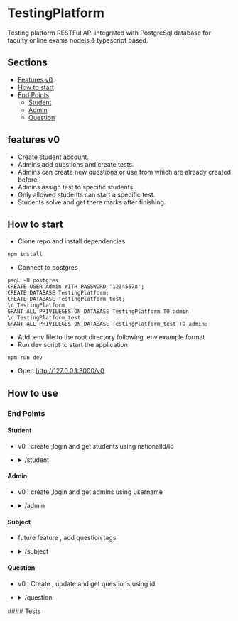 # TestingPlatform
Testing platform RESTFul API integrated with PostgreSql database for faculty online exams nodejs &amp; typescript based.
## Sections
- [Features v0](#features-v0)
- [How to start](#how-to-start)
- [End Points](#end-points)
    * [Student](#Student)
    * [Admin](#Admin)
    * [Question](#question)
## features v0
- Create student account.
- Admins add questions and create tests.
- Admins can create new questions or use from which are already created before.
- Admins assign test to specific students.
- Only allowed students can start a specific test.
- Students solve and get there marks after finishing.
## How to start
- Clone repo and install dependencies
```
npm install
```
- Connect to postgres
```
psqL -U postgres
CREATE USER Admin WITH PASSWORD '12345678';
CREATE DATABASE TestingPlatform;
CREATE DATABASE TestingPlatform_test;
\c TestingPlatform
GRANT ALL PRIVILEGES ON DATABASE TestingPlatform TO admin
\c TestingPlatform_test
GRANT ALL PRIVILEGES ON DATABASE TestingPlatform_test TO admin;
```
- Add .env file to the root directory following .env.example format
- Run dev script to start the application
```
npm run dev
```
- Open http://127.0.0.1:3000/v0
## How to use
### End Points
#### Student
- v0 : create ,login and get students using nationalId/Id
- <details>
    <summary>/student</summary>

    - <details>
        <summary>GET : /</summary>

        * Get all students
        * No body needed
        * Response body
            *  status(200)
                ```json
                [
                    {
                    "id": 1,
                    "name": "Abdelhady",
                    "username": "Hady",
                    "password": "$2b$10$UOXLOi5BTu2ROiP.0RXoHOFieJTOe6f6xmDIU47Yij6VHOvrJ/dT6",
                    "national_id": "01234567891234",
                    "university_id": "2020191071"
                    }
                ]
                ```
        </details>
    - <details>
        <summary>GET : /national</summary>

        * Get user using national ID
        * Request body : JSON
            ```json
            {        
                "national_id":"01234567891234"
            }
            ```
        * Response body 
            * status(200)
                ```json
                {
                    "id": 1,
                    "name": "Abdelhady",
                    "username": "Hady",
                    "national_id": "01234567891234",
                    "university_id": "2020191071"
                }
                ```
        </details>
    - <details>
        <summary>GET : /id</summary>

        * Get user using ID
        * Request body : JSON
            ```json
            {        
                "student_id":5
            }
            ```
        * Response body
            * status(200)
                ```json
                {
                    "id": 1,
                    "name": "Abdelhady",
                    "username": "Hady",
                    "national_id": "01234567891234",
                    "university_id": "2020191071"
                }
                ```
        </details>
    - <details>
        <summary>GET : /login </summary>

        * Student login
        * Request body : JSON
            ```json
            {
                "password": "12345678",
                "national_id": "01234567891234"
            }
            ```
        * Response body
            * status(200)
                ```json
                {
                "id": 1,
                    "name": "Abdelhady",
                    "username": "Hady",
                    "password": "$2b$10$UOXLOi5BTu2ROiP.0RXoHOFieJTOe6f6xmDIU47Yij6VHOvrJ/dT6",
                    "national_id": "01234567891234",
                    "university_id": "2020191071"
                }
                ```
            * status(401) : 
                ```
                Wrong national Id or password
                ```
        </details>
    - <details>
    <summary>POST : /</summary>

    * Create new student
    * Request body : JSON
        ```json
        {
            "name":"Ahmed",
            "username":"Ahmed",//must be unique
            "password":"12345678",
            "national_id":"1212",//must be unique
            "university_id":"2121"//must be unique
        }
        ```
    * Response body
        * status(200)
            ```json
            {
                "id": 3,
                "name":"Ahmed",
                "username":"Ahmed",
                "password":"12345678",
                "national_id":"1212",
                "university_id":"2121"
            }
            ```

        * status(400) : 
            ```
            reserved keys : key1,key2
            ```
    </details>
</details>

#### Admin
- v0 : create ,login and get admins using username
- <details>
    <summary>/admin</summary>

    - <details>
        <summary>GET : /</summary>

        * Get all admins.
        * No request body required.
        * Response body:
            * status(200):
                ```json
                [
                    {
                        "id": 1,
                        "name": "Abdelhady Mohamed",
                        "username": "Hady23",
                        "national_id": "2323"
                    }
                ]
                ```
        </details>
    - <details>
        <summary>GET : /username</summary>

        * Get admin by username
        * Request body:
            ```json
            {
                "username":"Hady23"
            }
            ```
        * Response body:
            * status(200) :
                ```json
                {
                    "id": 1,
                    "name": "Abdelhady Mohamed",
                    "username": "Hady23",
                    "national_id": "2323"
                }
                ```
            * status(400) : ```Invalid username```
        </details>
    - <details>
        <summary>GET : /login</summary>

        * Login to admin account
        * Request body:
            ```json
            {
                "national_id":"2323",
                "password":"1111"
            }
            ```
        * Response body
            * status(200):
                ```json
                {
                    "national_id":"2323",
                    "password":"1111"
                }
                ```
            * status(401): ``` Wrong national Id or password ```
        </details>
    - <details>
    <summary>POST : /</summary>

    * Create new admin
    * Request body
        ```json
        {
            "name":"Abdelhady Mohamed",
            "username":"Hady23",//must be unique
            "national_id":"2323",//must be unique
            "password":"1111"
        }
        ```
    * Response body
        * status(200):
            ```json
            {
                "id": 1,
                "name": "Abdelhady Mohamed",
                "username": "Hady23",
                "national_id": "2323"
            }
            ```
        * status(400): ``` reserved keys : key1,key2  ```
    </details>
</details>

#### Subject
- future feature , add question tags 
- <details>
    <summary>/subject</summary>

    - <details>
        <summary>GET : /</summary>
        
        * Get all tags
        * No Request body required
        * Response body
            * status(200)
                ```json
                    [
                        {
                            "id": 1,
                            "name": "Math"
                        },
                        {
                            "id": 2,
                            "name": "Sport"
                        }
                        ]
                ```
        </details>
    - <details>
        <summary>GET : /id</summary>

        * Get tag by id
        * Request body:
            ```json
                {
                "id":2
                }
            ```
        * Response body
            * status(200):
                ```json
                    {
                    "id": 2,
                    "name": "Sport"
                    }
                ```
            * status(400): ``` No such Id ```

        </details>
    - <details>
        <summary>POST : /</summary>

        * create new tag
        * Request body:
            ```json
                {
                "name":"Sport"
                }
            ```
        * Response body
            * status(200):
                ```json
                    {
                    "id": 2,
                    "name": "Sport"
                    }
                ```

        </details>
</details>

#### Question
- v0 : Create , update and get questions using id
- <details>
    <summary>/question</summary>

    - <details>
        <summmary>GET : / </summary>

        * Get all questions
        * No request body required
        * Response body
            * status(200):
                ```json
                [
                    {
                        "id": 1,
                        "content": "Which team won qatar 2022 nationals world cup",
                        "subject_id": 2,
                        "option1": "Egypt",
                        "option2": "France",
                        "option3": "Argantina",
                        "option4": "Brazil",
                        "correct_answer": "Argantina"
                    }
                ]
                ```
        </details>
    - <details>
        <summary>POST : /create</summary>

        * Create new question
        * Request body:
            ```json
            {
            "content":"Which team won qatar 2022 world cup",
            "subject_id":"2",
            "option1":"Egypt",
            "option2":"France",
            "option3":"Argantina",
            "option4":"Brazil",
            "correct_answer":"Argantina"
            }
            ```
        * Response body
            * status(200):
                ```json
                {
                "id": 1,
                "content": "Which team won qatar 2022 world cup",
                "subject_id": 2,
                "option1": "Egypt",
                "option2": "France",
                "option3": "Argantina",
                "option4": "Brazil",
                "correct_answer": "Argantina"
                }
                ```
        </details>
    - <details>
        <summary>GET : /id</summary>

        * Get question by id
        * Request body:
            ```json
                {
                "id":1
                }
            ```
        * Response body
            * status(200):
                ```json
                {
                "id": 1,
                "content": "Which team won qatar 2022 world cup",
                "subject_id": 2,
                "option1": "Egypt",
                "option2": "France",
                "option3": "Argantina",
                "option4": "Brazil",
                "correct_answer": "Argantina"
                }
                ```
            * status(500) : ``` invalid id ```
        </details>
    - <details>
        <summary>PATCH : /update</summary>

        * Update existing question
        * Request body:
            ```json
                {
                    "id": 1,
                    "content": "Which team won qatar 2022 nationals world cup",
                    "subject_id": 2,
                    "option1": "Egypt",
                    "option2": "France",
                    "option3": "Argantina",
                    "option4": "Brazil",
                    "correct_answer":"Argantina"
                }
            ```
        * Response body
            * status(200): //the entire question after edit
                ```json
                    {
                    "id": 1,
                    "content": "Which team won qatar 2022 nationals world cup",
                    "subject_id": 2,
                    "option1": "Egypt",
                    "option2": "France",
                    "option3": "Argantina",
                    "option4": "Brazil",
                    "correct_answer": "Argantina"
                    }
                ```
            * status(500):  ```invalid id```
        </details>

</details>
#### Tests
